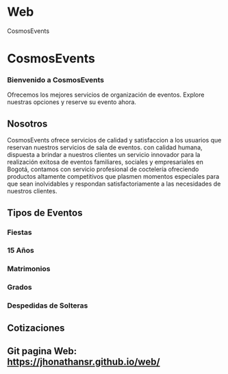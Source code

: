 # Web
CosmosEvents 
# CosmosEvents
### Bienvenido a CosmosEvents
Ofrecemos los mejores servicios de organización de eventos. Explore nuestras opciones y reserve su evento ahora.

## Nosotros
CosmosEvents ofrece servicios de calidad y satisfaccion a los usuarios que reservan nuestros servicios de sala de eventos. con calidad humana, dispuesta a brindar a nuestros clientes un servicio innovador para la realización exitosa de eventos familiares, sociales y empresariales en Bogotá, contamos con servicio profesional de coctelería ofreciendo productos altamente competitivos que plasmen momentos especiales para que sean inolvidables y respondan satisfactoriamente a las necesidades de nuestros clientes.

## Tipos de Eventos
### Fiestas
### 15 Años
### Matrimonios
### Grados
### Despedidas de Solteras

## Cotizaciones
## Git pagina Web: https://jhonathansr.github.io/web/
